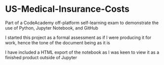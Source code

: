 # US-Medical-Insurance-Costs
Part of a CodeAcademy off-platform self-learning exam to demonstrate the use of Python, Jupyter Notebook, and GitHub

I started this project as a formal assessment as if I were producing it for work, hence the tone of the document being as it is

I have included a HTML export of the notebook as I was keen to view it as a finished product outside of Jupyter
